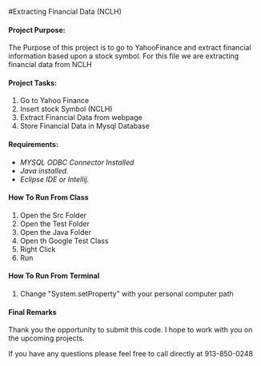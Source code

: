


#Extracting Financial Data (NCLH)

#### Project Purpose:
The Purpose of this project is to go to YahooFinance and extract financial 
information based upon a stock symbol. For this file we are extracting 
financial data from NCLH 

#### Project Tasks:

1. Go to Yahoo Finance
2. Insert stock Symbol (NCLH)
3. Extract Financial Data from webpage
4. Store Financial Data in Mysql Database

#### Requirements:

- *MYSQL ODBC Connector Installed*
- *Java installed.*
- *Eclipse IDE or Intellij.*


#### How To Run From Class

1. Open the Src Folder
2. Open the Test Folder
3. Open the Java Folder
4. Open th Google Test Class
5. Right Click
6. Run 


#### How To Run From Terminal

1. Change "System.setProperty" with your personal computer path



#### Final Remarks


Thank you the opportunity to submit this code. I hope to work with you on 
the upcoming projects.
         
If you have any questions please feel free to call directly at 913-850-0248